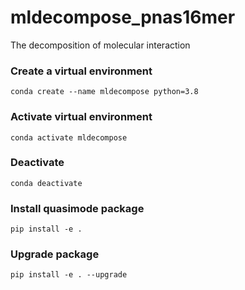 # mldecompose_pnas16mer
The decomposition of molecular interaction

### Create a virtual environment
`conda create --name mldecompose python=3.8`
### Activate virtual environment
`conda activate mldecompose`
### Deactivate
`conda deactivate`
### Install quasimode package
`pip install -e .`
### Upgrade package
`pip install -e . --upgrade`

